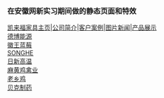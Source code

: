 ### 在安徽网新实习期间做的静态页面和特效<br>
[凯来福家具主页](https://langsingwe.github.io/ibw/demo8/default.html)|[公司简介](https://langsingwe.github.io/ibw/demo8/about.html)|[客户案例](https://langsingwe.github.io/ibw/demo8/case.html)|[图片新闻](https://langsingwe.github.io/ibw/demo8/picnews.html)|[产品展示](https://langsingwe.github.io/ibw/demo8/product.html)<br>
[德博能源](https://langsingwe.github.io/ibw/demo7/default.html)<br>
[徽王蓝莓](https://langsingwe.github.io/ibw/demo6/default.html)<br>
[SONGHE](https://langsingwe.github.io/ibw/demo5/default.html)<br>
[日新高温](https://langsingwe.github.io/ibw/demo4/default.html)<br>
[麻黄鸡禽业](https://langsingwe.github.io/ibw/demo3/default.html)<br>
[老乡鸡](https://langsingwe.github.io/ibw/demo2/default.html)<br>
[贝克制药](https://langsingwe.github.io/ibw/demo1/default.html)<br>
